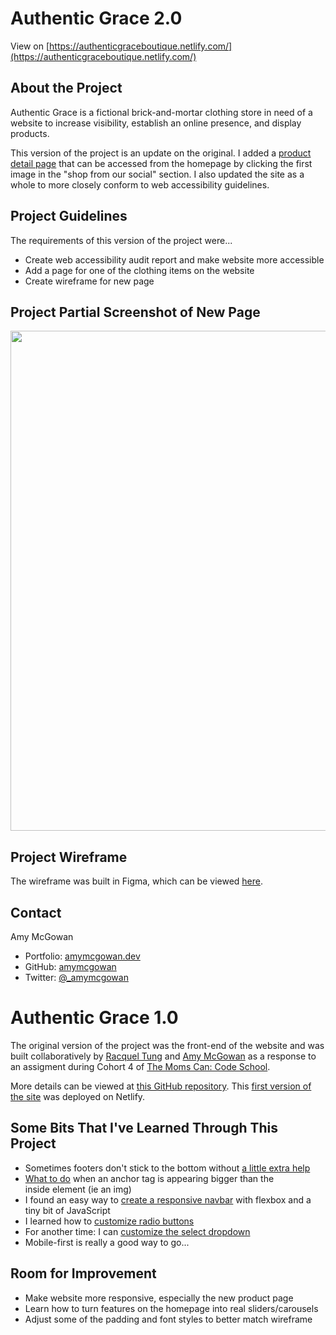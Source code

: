 
# Authentic Grace 2.0

View on [https://authenticgraceboutique.netlify.com/](https://authenticgraceboutique.netlify.com/)

## About the Project

Authentic Grace is a fictional brick-and-mortar clothing store in need of a website to increase visibility, establish an online presence, and display products.

This version of the project is an update on the original.  I added a [product detail page](https://authenticgraceboutique.netlify.com/perfect-skinny-jeans.html) that can be accessed from the homepage by clicking the first image in the "shop from our social" section.  I also updated the site as a whole to more closely conform to web accessibility guidelines.  

## Project Guidelines

The requirements of this version of the project were...
* Create web accessibility audit report and make website more accessible
* Add a page for one of the clothing items on the website
* Create wireframe for new page

## Project Partial Screenshot of New Page

<img src="https://i.imgur.com/xwH47p1.png" width="800px" align="center">

## Project Wireframe

The wireframe was built in Figma, which can be viewed [here](https://www.figma.com/file/B3DRSq5O8fMImA669BpgYe/Authentic-Grace-2.0?node-id=0%3A1).

## Contact

Amy McGowan
* Portfolio: [amymcgowan.dev](https://amymcgowan.dev/)
* GitHub: [amymcgowan](https://github.com/amymcgowan)
* Twitter: [@_amymcgowan](https://twitter.com/_amymcgowan)


# Authentic Grace 1.0

The original version of the project was the front-end of the website and was built collaboratively by [Racquel Tung](https://racqcancode.github.io/portfolio-WIP) and [Amy McGowan](https://amymcgowan.dev) as a response to an assigment during Cohort 4 of [The Moms Can: Code School](https://www.momscan.co/).

More details can be viewed at [this GitHub repository](https://github.com/racqcancode/frontend-website).  This [first version of the site](https://loving-minsky-8fe614.netlify.com/) was deployed on Netlify.



## Some Bits That I've Learned Through This Project
* Sometimes footers don't stick to the bottom without [a little extra help](https://medium.com/@zerox/keep-that-damn-footer-at-the-bottom-c7a921cb9551)
* [What to do](https://stackoverflow.com/questions/22786357/anchor-tag-is-larger-than-element-it-holds) when an anchor tag is appearing bigger than the inside element (ie an img) 
* I found an easy way to [create a responsive navbar](https://itnext.io/how-to-build-a-responsive-navbar-using-flexbox-and-javascript-eb0af24f19bf) with flexbox and a tiny bit of JavaScript
* I learned how to [customize radio buttons](https://markheath.net/post/customize-radio-button-css)
* For another time: I can [customize the select dropdown](https://www.w3schools.com/howto/howto_custom_select.asp)
* Mobile-first is really a good way to go...

## Room for Improvement
* Make website more responsive, especially the new product page
* Learn how to turn features on the homepage into real sliders/carousels
* Adjust some of the padding and font styles to better match wireframe
